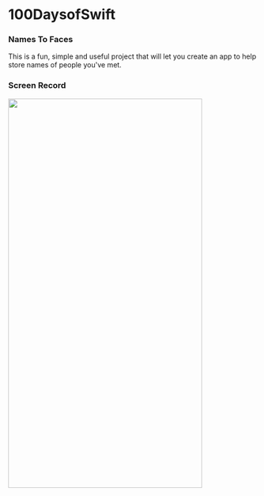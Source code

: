 # 100DaysofSwift
### Names To Faces
This is a fun, simple and useful project that will let you create an app to help store names of people you've met.
### Screen Record
<img src="https://user-images.githubusercontent.com/100798803/164326067-f2f6b364-2b4e-4134-b378-a652b921c6df.gif" width="392" height="786"/>
